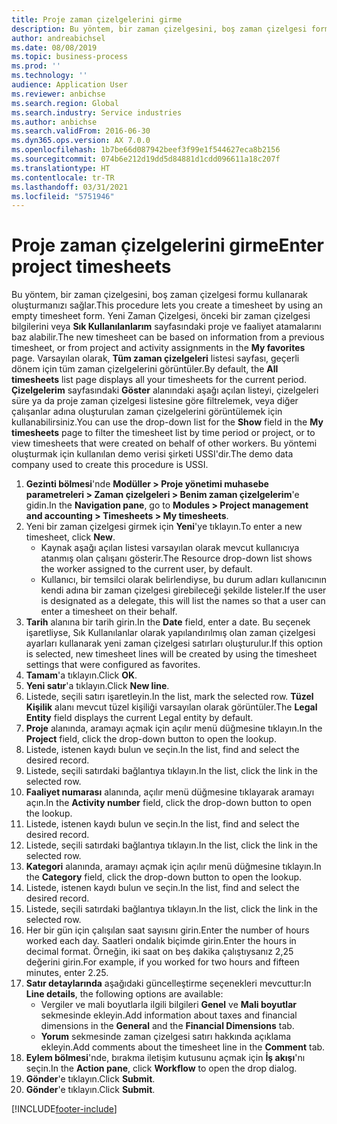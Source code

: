 ```yaml
---
title: Proje zaman çizelgelerini girme
description: Bu yöntem, bir zaman çizelgesini, boş zaman çizelgesi formu kullanarak oluşturmanızı sağlar.
author: andreabichsel
ms.date: 08/08/2019
ms.topic: business-process
ms.prod: ''
ms.technology: ''
audience: Application User
ms.reviewer: anbichse
ms.search.region: Global
ms.search.industry: Service industries
ms.author: anbichse
ms.search.validFrom: 2016-06-30
ms.dyn365.ops.version: AX 7.0.0
ms.openlocfilehash: 1b7be66d087942beef3f99e1f544627eca8b2156
ms.sourcegitcommit: 074b6e212d19dd5d84881d1cdd096611a18c207f
ms.translationtype: HT
ms.contentlocale: tr-TR
ms.lasthandoff: 03/31/2021
ms.locfileid: "5751946"
---
```

# <a name="enter-project-timesheets"></a><span data-ttu-id="6b884-103">Proje zaman çizelgelerini girme</span><span class="sxs-lookup"><span data-stu-id="6b884-103">Enter project timesheets</span></span>

<span data-ttu-id="6b884-104">Bu yöntem, bir zaman çizelgesini, boş zaman çizelgesi formu kullanarak oluşturmanızı sağlar.</span><span class="sxs-lookup"><span data-stu-id="6b884-104">This procedure lets you create a timesheet by using an empty timesheet form.</span></span> <span data-ttu-id="6b884-105">Yeni Zaman Çizelgesi, önceki bir zaman çizelgesi bilgilerini veya **Sık Kullanılanlarım** sayfasındaki proje ve faaliyet atamalarını baz alabilir.</span><span class="sxs-lookup"><span data-stu-id="6b884-105">The new timesheet can be based on information from a previous timesheet, or from project and activity assignments in the **My favorites** page.</span></span> <span data-ttu-id="6b884-106">Varsayılan olarak, **Tüm zaman çizelgeleri** listesi sayfası, geçerli dönem için tüm zaman çizelgelerini görüntüler.</span><span class="sxs-lookup"><span data-stu-id="6b884-106">By default, the **All timesheets** list page displays all your timesheets for the current period.</span></span> <span data-ttu-id="6b884-107">**Çizelgelerim** sayfasındaki **Göster** alanındaki aşağı açılan listeyi, çizelgeleri süre ya da proje zaman çizelgesi listesine göre filtrelemek, veya diğer çalışanlar adına oluşturulan zaman çizelgelerini görüntülemek için kullanabilirsiniz.</span><span class="sxs-lookup"><span data-stu-id="6b884-107">You can use the drop-down list for the **Show** field in the **My timesheets** page to filter the timesheet list by time period or project, or to view timesheets that were created on behalf of other workers.</span></span> <span data-ttu-id="6b884-108">Bu yöntemi oluşturmak için kullanılan demo verisi şirketi USSI'dir.</span><span class="sxs-lookup"><span data-stu-id="6b884-108">The demo data company used to create this procedure is USSI.</span></span>  

1. <span data-ttu-id="6b884-109">**Gezinti bölmesi**'nde **Modüller > Proje yönetimi muhasebe parametreleri > Zaman çizelgeleri > Benim zaman çizelgelerim**'e gidin.</span><span class="sxs-lookup"><span data-stu-id="6b884-109">In the **Navigation pane**, go to **Modules > Project management and accounting > Timesheets > My timesheets**.</span></span>
2. <span data-ttu-id="6b884-110">Yeni bir zaman çizelgesi girmek için **Yeni**'ye tıklayın.</span><span class="sxs-lookup"><span data-stu-id="6b884-110">To enter a new timesheet, click **New**.</span></span>
    - <span data-ttu-id="6b884-111">Kaynak aşağı açılan listesi varsayılan olarak mevcut kullanıcıya atanmış olan çalışanı gösterir.</span><span class="sxs-lookup"><span data-stu-id="6b884-111">The Resource drop-down list shows the worker assigned to the current user, by default.</span></span>  
    - <span data-ttu-id="6b884-112">Kullanıcı, bir temsilci olarak belirlendiyse, bu durum adları kullanıcının kendi adına bir zaman çizelgesi girebileceği şekilde listeler.</span><span class="sxs-lookup"><span data-stu-id="6b884-112">If the user is designated as a delegate, this will list the names so that a user can enter a timesheet on their behalf.</span></span>  
3. <span data-ttu-id="6b884-113">**Tarih** alanına bir tarih girin.</span><span class="sxs-lookup"><span data-stu-id="6b884-113">In the **Date** field, enter a date.</span></span> <span data-ttu-id="6b884-114">Bu seçenek işaretliyse, Sık Kullanılanlar olarak yapılandırılmış olan zaman çizelgesi ayarları kullanarak yeni zaman çizelgesi satırları oluşturulur.</span><span class="sxs-lookup"><span data-stu-id="6b884-114">If this option is selected, new timesheet lines will be created by using the timesheet settings that were configured as favorites.</span></span>  
4. <span data-ttu-id="6b884-115">**Tamam**'a tıklayın.</span><span class="sxs-lookup"><span data-stu-id="6b884-115">Click **OK**.</span></span>
5. <span data-ttu-id="6b884-116">**Yeni satır**'a tıklayın.</span><span class="sxs-lookup"><span data-stu-id="6b884-116">Click **New line**.</span></span>
6. <span data-ttu-id="6b884-117">Listede, seçili satırı işaretleyin.</span><span class="sxs-lookup"><span data-stu-id="6b884-117">In the list, mark the selected row.</span></span> <span data-ttu-id="6b884-118">**Tüzel Kişilik** alanı mevcut tüzel kişiliği varsayılan olarak görüntüler.</span><span class="sxs-lookup"><span data-stu-id="6b884-118">The **Legal Entity** field displays the current Legal entity by default.</span></span>   
7. <span data-ttu-id="6b884-119">**Proje** alanında, aramayı açmak için açılır menü düğmesine tıklayın.</span><span class="sxs-lookup"><span data-stu-id="6b884-119">In the **Project** field, click the drop-down button to open the lookup.</span></span>
8. <span data-ttu-id="6b884-120">Listede, istenen kaydı bulun ve seçin.</span><span class="sxs-lookup"><span data-stu-id="6b884-120">In the list, find and select the desired record.</span></span>
9. <span data-ttu-id="6b884-121">Listede, seçili satırdaki bağlantıya tıklayın.</span><span class="sxs-lookup"><span data-stu-id="6b884-121">In the list, click the link in the selected row.</span></span>
10. <span data-ttu-id="6b884-122">**Faaliyet numarası** alanında, açılır menü düğmesine tıklayarak aramayı açın.</span><span class="sxs-lookup"><span data-stu-id="6b884-122">In the **Activity number** field, click the drop-down button to open the lookup.</span></span>
11. <span data-ttu-id="6b884-123">Listede, istenen kaydı bulun ve seçin.</span><span class="sxs-lookup"><span data-stu-id="6b884-123">In the list, find and select the desired record.</span></span>
12. <span data-ttu-id="6b884-124">Listede, seçili satırdaki bağlantıya tıklayın.</span><span class="sxs-lookup"><span data-stu-id="6b884-124">In the list, click the link in the selected row.</span></span>
13. <span data-ttu-id="6b884-125">**Kategori** alanında, aramayı açmak için açılır menü düğmesine tıklayın.</span><span class="sxs-lookup"><span data-stu-id="6b884-125">In the **Category** field, click the drop-down button to open the lookup.</span></span>
14. <span data-ttu-id="6b884-126">Listede, istenen kaydı bulun ve seçin.</span><span class="sxs-lookup"><span data-stu-id="6b884-126">In the list, find and select the desired record.</span></span>
15. <span data-ttu-id="6b884-127">Listede, seçili satırdaki bağlantıya tıklayın.</span><span class="sxs-lookup"><span data-stu-id="6b884-127">In the list, click the link in the selected row.</span></span>
16. <span data-ttu-id="6b884-128">Her bir gün için çalışılan saat sayısını girin.</span><span class="sxs-lookup"><span data-stu-id="6b884-128">Enter the number of hours worked each day.</span></span> <span data-ttu-id="6b884-129">Saatleri ondalık biçimde girin.</span><span class="sxs-lookup"><span data-stu-id="6b884-129">Enter the hours in decimal format.</span></span> <span data-ttu-id="6b884-130">Örneğin, iki saat on beş dakika çalıştıysanız 2,25 değerini girin.</span><span class="sxs-lookup"><span data-stu-id="6b884-130">For example, if you worked for two hours and fifteen minutes, enter 2.25.</span></span>   
17. <span data-ttu-id="6b884-131">**Satır detaylarında** aşağıdaki güncelleştirme seçenekleri mevcuttur:</span><span class="sxs-lookup"><span data-stu-id="6b884-131">In **Line details**, the following options are available:</span></span>
    - <span data-ttu-id="6b884-132">Vergiler ve mali boyutlarla ilgili bilgileri **Genel** ve **Mali boyutlar** sekmesinde ekleyin.</span><span class="sxs-lookup"><span data-stu-id="6b884-132">Add information about taxes and financial dimensions in the **General** and the **Financial Dimensions** tab.</span></span>
    - <span data-ttu-id="6b884-133">**Yorum** sekmesinde zaman çizelgesi satırı hakkında açıklama ekleyin.</span><span class="sxs-lookup"><span data-stu-id="6b884-133">Add comments about the timesheet line in the **Comment** tab.</span></span>
20. <span data-ttu-id="6b884-134">**Eylem bölmesi**'nde, bırakma iletişim kutusunu açmak için **İş akışı**'nı seçin.</span><span class="sxs-lookup"><span data-stu-id="6b884-134">In the **Action pane**, click **Workflow** to open the drop dialog.</span></span>
21. <span data-ttu-id="6b884-135">**Gönder**'e tıklayın.</span><span class="sxs-lookup"><span data-stu-id="6b884-135">Click **Submit**.</span></span>
22. <span data-ttu-id="6b884-136">**Gönder**'e tıklayın.</span><span class="sxs-lookup"><span data-stu-id="6b884-136">Click **Submit**.</span></span>



[!INCLUDE[footer-include](../../../../includes/footer-banner.md)]